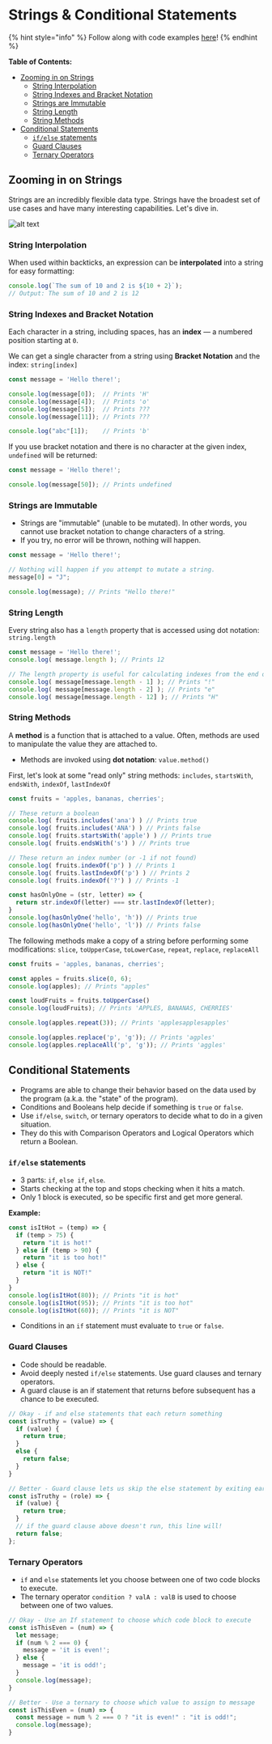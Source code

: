 # Strings & Conditional Statements

{% hint style="info" %}
Follow along with code examples [here](https://github.com/The-Marcy-Lab-School/1-3-strings-conditional-statements)!
{% endhint %}

**Table of Contents:**
- [Zooming in on Strings](#zooming-in-on-strings)
  - [String Interpolation](#string-interpolation)
  - [String Indexes and Bracket Notation](#string-indexes-and-bracket-notation)
  - [Strings are Immutable](#strings-are-immutable)
  - [String Length](#string-length)
  - [String Methods](#string-methods)
- [Conditional Statements](#conditional-statements)
  - [`if/else` statements](#ifelse-statements)
  - [Guard Clauses](#guard-clauses)
  - [Ternary Operators](#ternary-operators)

## Zooming in on Strings

Strings are an incredibly flexible data type. Strings have the broadest set of use cases and have many interesting capabilities. Let's dive in.

![alt text](image.png)

### String Interpolation

When used within backticks, an expression can be **interpolated** into a string for easy formatting:

```js
console.log(`The sum of 10 and 2 is ${10 + 2}`);
// Output: The sum of 10 and 2 is 12
```

### String Indexes and Bracket Notation

Each character in a string, including spaces, has an **index** — a numbered position starting at `0`.

We can get a single character from a string using **Bracket Notation** and the index: `string[index]`

```js
const message = 'Hello there!';

console.log(message[0]);  // Prints 'H'
console.log(message[4]);  // Prints 'o'
console.log(message[5]);  // Prints ???
console.log(message[11]); // Prints ???

console.log("abc"[1]);    // Prints 'b'
```

If you use bracket notation and there is no character at the given index, `undefined` will be returned:

```js
const message = 'Hello there!';

console.log(message[50]); // Prints undefined
```

### Strings are Immutable

* Strings are "immutable" (unable to be mutated). In other words, you cannot use bracket notation to change characters of a string.
* If you try, no error will be thrown, nothing will happen.

```js
const message = 'Hello there!';

// Nothing will happen if you attempt to mutate a string.
message[0] = "J";

console.log(message); // Prints "Hello there!"
```

### String Length

Every string also has a `length` property that is accessed using dot notation: `string.length`

```js
const message = 'Hello there!';
console.log( message.length ); // Prints 12

// The length property is useful for calculating indexes from the end of the string
console.log( message[message.length - 1] ); // Prints "!" 
console.log( message[message.length - 2] ); // Prints "e" 
console.log( message[message.length - 12] ); // Prints "H" 
```

### String Methods

A **method** is a function that is attached to a value. Often, methods are used to manipulate the value they are attached to.
* Methods are invoked using **dot notation**: `value.method()`

First, let's look at some "read only" string methods: `includes`, `startsWith`, `endsWith`, `indexOf`, `lastIndexOf`

```js
const fruits = 'apples, bananas, cherries';

// These return a boolean
console.log( fruits.includes('ana') ) // Prints true
console.log( fruits.includes('ANA') ) // Prints false
console.log( fruits.startsWith('apple') ) // Prints true
console.log( fruits.endsWith('s') ) // Prints true

// These return an index number (or -1 if not found)
console.log( fruits.indexOf('p') ) // Prints 1
console.log( fruits.lastIndexOf('p') ) // Prints 2
console.log( fruits.indexOf('?') ) // Prints -1

const hasOnlyOne = (str, letter) => {
  return str.indexOf(letter) === str.lastIndexOf(letter);
}
console.log(hasOnlyOne('hello', 'h')) // Prints true
console.log(hasOnlyOne('hello', 'l')) // Prints false
```

The following methods make a copy of a string before performing some modifications: `slice`, `toUpperCase`, `toLowerCase`, `repeat`, `replace`, `replaceAll`

```js
const fruits = 'apples, bananas, cherries';

const apples = fruits.slice(0, 6);
console.log(apples); // Prints "apples"

const loudFruits = fruits.toUpperCase()
console.log(loudFruits); // Prints 'APPLES, BANANAS, CHERRIES'

console.log(apples.repeat(3)); // Prints 'applesapplesapples'

console.log(apples.replace('p', 'g')); // Prints 'agples'
console.log(apples.replaceAll('p', 'g')); // Prints 'aggles'
```

## Conditional Statements

- Programs are able to change their behavior based on the data used by the program (a.k.a. the "state" of the program).
- Conditions and Booleans help decide if something is `true` or `false`.
- Use `if/else`, `switch`, or ternary operators to decide what to do in a given situation.
- They do this with Comparison Operators and Logical Operators which return a Boolean.

### `if/else` statements

- 3 parts: `if`, `else if`, `else`.
- Starts checking at the top and stops checking when it hits a match.
- Only 1 block is executed, so be specific first and get more general.

**Example:**

```js
const isItHot = (temp) => {
  if (temp > 75) {
    return "it is hot!"
  } else if (temp > 90) {
    return "it is too hot!"
  } else {
    return "it is NOT!"
  }
}
console.log(isItHot(80)); // Prints "it is hot"
console.log(isItHot(95)); // Prints "it is too hot"
console.log(isItHot(60)); // Prints "it is NOT"
```

- Conditions in an `if` statement must evaluate to `true` or `false`.

### Guard Clauses

- Code should be readable.
- Avoid deeply nested `if/else` statements. Use guard clauses and ternary operators.
- A guard clause is an if statement that returns before subsequent has a chance to be executed.

```javascript
// Okay - if and else statements that each return something
const isTruthy = (value) => {
  if (value) {
    return true;
  }
  else {
    return false;
  }
}

// Better - Guard clause lets us skip the else statement by exiting early
const isTruthy = (role) => {
  if (value) {
    return true;
  }
  // if the guard clause above doesn't run, this line will!
  return false;
};
```

### Ternary Operators
- `if` and `else` statements let you choose between one of two code blocks to execute.
- The ternary operator `condition ? valA : valB` is used to choose between one of two values.

```js
// Okay - Use an If statement to choose which code block to execute
const isThisEven = (num) => {
  let message;
  if (num % 2 === 0) {
    message = 'it is even!';
  } else {
    message = 'it is odd!';
  }
  console.log(message);
}

// Better - Use a ternary to choose which value to assign to message
const isThisEven = (num) => {
  const message = num % 2 === 0 ? "it is even!" : "it is odd!";
  console.log(message);
}
```